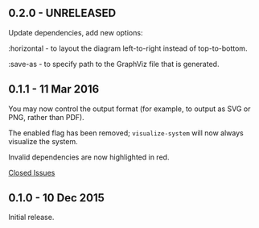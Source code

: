 ## 0.2.0 - UNRELEASED

Update dependencies, add new options:

:horizontal - to layout the diagram left-to-right instead of top-to-bottom.

:save-as - to specify path to the GraphViz file that is generated.


## 0.1.1 - 11 Mar 2016

You may now control the output format (for example, to output as SVG or PNG, rather than PDF).

The enabled flag has been removed; `visualize-system` will now always visualize the system.

Invalid dependencies are now highlighted in red.

[Closed Issues](https://github.com/walmartlabs/system-viz/issues?q=milestone%3A0.1.1+is%3Aclosed)

## 0.1.0 - 10 Dec 2015

Initial release.
